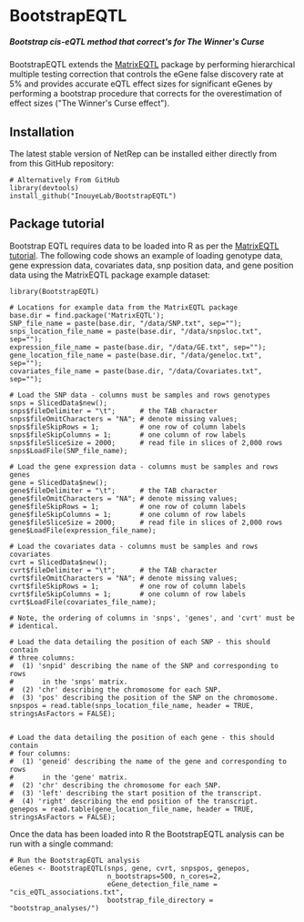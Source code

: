 # BootstrapEQTL
##### Bootstrap cis-eQTL method that correct's for The Winner's Curse

BootstrapEQTL extends the [MatrixEQTL](http://www.bios.unc.edu/research/genomic_software/Matrix_eQTL/) 
package by performing hierarchical multiple testing correction that controls
the eGene false discovery rate at 5\% and provides accurate eQTL effect sizes 
for significant eGenes by performing a bootstrap procedure that corrects for the overestimation of effect sizes
("The Winner's Curse effect").

## Installation

The latest stable version of NetRep can be installed either directly from
from this GitHub repository:

```{r}
# Alternatively From GitHub
library(devtools)
install_github("InouyeLab/BootstrapEQTL")
```

## Package tutorial

Bootstrap EQTL requires data to be loaded into R as per the 
[MatrixEQTL tutorial](http://www.bios.unc.edu/research/genomic_software/Matrix_eQTL/runit.html).
The following code shows an example of loading genotype data, gene 
expression data, covariates data, snp position data, and gene position
data using the MatrixEQTL package example dataset:

```
library(BootstrapEQTL)

# Locations for example data from the MatrixEQTL package
base.dir = find.package('MatrixEQTL');
SNP_file_name = paste(base.dir, "/data/SNP.txt", sep="");
snps_location_file_name = paste(base.dir, "/data/snpsloc.txt", sep="");
expression_file_name = paste(base.dir, "/data/GE.txt", sep="");
gene_location_file_name = paste(base.dir, "/data/geneloc.txt", sep="");
covariates_file_name = paste(base.dir, "/data/Covariates.txt", sep="");

# Load the SNP data - columns must be samples and rows genotypes
snps = SlicedData$new();
snps$fileDelimiter = "\t";      # the TAB character
snps$fileOmitCharacters = "NA"; # denote missing values;
snps$fileSkipRows = 1;          # one row of column labels
snps$fileSkipColumns = 1;       # one column of row labels
snps$fileSliceSize = 2000;      # read file in slices of 2,000 rows
snps$LoadFile(SNP_file_name);

# Load the gene expression data - columns must be samples and rows genes
gene = SlicedData$new();
gene$fileDelimiter = "\t";      # the TAB character
gene$fileOmitCharacters = "NA"; # denote missing values;
gene$fileSkipRows = 1;          # one row of column labels
gene$fileSkipColumns = 1;       # one column of row labels
gene$fileSliceSize = 2000;      # read file in slices of 2,000 rows
gene$LoadFile(expression_file_name);

# Load the covariates data - columns must be samples and rows covariates
cvrt = SlicedData$new();
cvrt$fileDelimiter = "\t";      # the TAB character
cvrt$fileOmitCharacters = "NA"; # denote missing values;
cvrt$fileSkipRows = 1;          # one row of column labels
cvrt$fileSkipColumns = 1;       # one column of row labels
cvrt$LoadFile(covariates_file_name);

# Note, the ordering of columns in 'snps', 'genes', and 'cvrt' must be
# identical.

# Load the data detailing the position of each SNP - this should contain
# three columns: 
#  (1) 'snpid' describing the name of the SNP and corresponding to rows 
#       in the 'snps' matrix.
#  (2) 'chr' describing the chromosome for each SNP.
#  (3) 'pos' describing the position of the SNP on the chromosome.
snpspos = read.table(snps_location_file_name, header = TRUE, stringsAsFactors = FALSE);


# Load the data detailing the position of each gene - this should contain
# four columns:
#  (1) 'geneid' describing the name of the gene and corresponding to rows 
#       in the 'gene' matrix.
#  (2) 'chr' describing the chromosome for each SNP.
#  (3) 'left' describing the start position of the transcript.
#  (4) 'right' describing the end position of the transcript.
genepos = read.table(gene_location_file_name, header = TRUE, stringsAsFactors = FALSE);
```

Once the data has been loaded into R the BootstrapEQTL analysis can be
run with a single command:

```
# Run the BootstrapEQTL analysis
eGenes <- BootstrapEQTL(snps, gene, cvrt, snpspos, genepos,
                        n_bootstraps=500, n_cores=2,
                        eGene_detection_file_name = "cis_eQTL_associations.txt",
                        bootstrap_file_directory = "bootstrap_analyses/")
```
